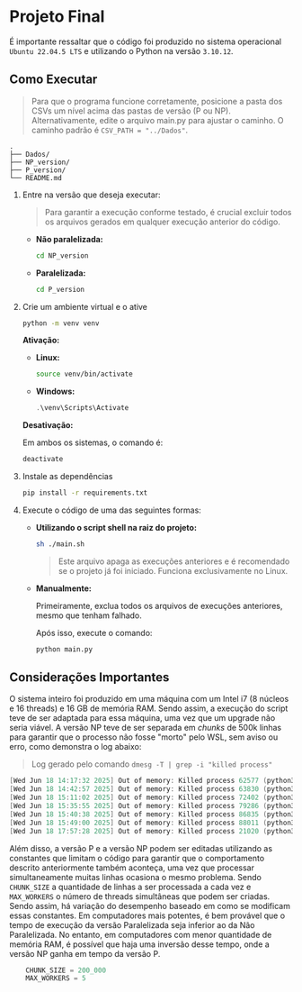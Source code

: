 # Projeto Final

É importante ressaltar que o código foi produzido no sistema operacional `Ubuntu 22.04.5 LTS` e utilizando o Python na versão `3.10.12`.

## Como Executar

> Para que o programa funcione corretamente, posicione a pasta dos CSVs um nível acima das pastas de versão (P ou NP). Alternativamente, edite o arquivo main.py para ajustar o caminho. O caminho padrão é `CSV_PATH = "../Dados"`.

```
.
├── Dados/
├── NP_version/
├── P_version/
└── README.md
```

1.  Entre na versão que deseja executar:

    > Para garantir a execução conforme testado, é crucial excluir todos os arquivos gerados em qualquer execução anterior do código.

    * **Não paralelizada:**

        ```bash
        cd NP_version
        ```

    * **Paralelizada:**

        ```bash
        cd P_version
        ```

2. Crie um ambiente virtual e o ative

    ```bash
    python -m venv venv
    ```

    **Ativação:**

    * **Linux:**

        ```bash
        source venv/bin/activate
        ```

    * **Windows:**

        ```powershell
        .\venv\Scripts\Activate
        ```

    **Desativação:**

    Em ambos os sistemas, o comando é:

    ```bash
    deactivate
    ```

3. Instale as dependências

    ```bash
    pip install -r requirements.txt
    ```

4. Execute o código de uma das seguintes formas:

    * **Utilizando o script shell na raiz do projeto:**

        ```bash
        sh ./main.sh
        ```

        > Este arquivo apaga as execuções anteriores e é recomendado se o projeto já foi iniciado. Funciona exclusivamente no Linux.

    * **Manualmente:**

        Primeiramente, exclua todos os arquivos de execuções anteriores, mesmo que tenham falhado.

        Após isso, execute o comando:

        ```bash
        python main.py
        ```

## Considerações Importantes

O sistema inteiro foi produzido em uma máquina com um Intel i7 (8 núcleos e 16 threads) e 16 GB de memória RAM. Sendo assim, a execução do script teve de ser adaptada para essa máquina, uma vez que um upgrade não seria viável. A versão NP teve de ser separada em *chunks* de 500k linhas para garantir que o processo não fosse "morto" pelo WSL, sem aviso ou erro, como demonstra o log abaixo:

> Log gerado pelo comando `dmesg -T | grep -i "killed process"`

```c
[Wed Jun 18 14:17:32 2025] Out of memory: Killed process 62577 (python3) total-vm:23256048kB, anon-rss:15389488kB, file-rss:0kB, shmem-rss:0kB, UID:1000 pgtables:35788kB oom_score_adj:0
[Wed Jun 18 14:42:57 2025] Out of memory: Killed process 63830 (python3) total-vm:24879652kB, anon-rss:15029124kB, file-rss:0kB, shmem-rss:0kB, UID:1000 pgtables:35792kB oom_score_adj:0
[Wed Jun 18 15:11:02 2025] Out of memory: Killed process 72402 (python3) total-vm:25088080kB, anon-rss:14991964kB, file-rss:0kB, shmem-rss:0kB, UID:1000 pgtables:35844kB oom_score_adj:0
[Wed Jun 18 15:35:55 2025] Out of memory: Killed process 79286 (python3) total-vm:25205804kB, anon-rss:15316344kB, file-rss:0kB, shmem-rss:0kB, UID:1000 pgtables:36300kB oom_score_adj:0
[Wed Jun 18 15:40:38 2025] Out of memory: Killed process 86835 (python3) total-vm:23181912kB, anon-rss:15351824kB, file-rss:0kB, shmem-rss:0kB, UID:1000 pgtables:35588kB oom_score_adj:0
[Wed Jun 18 15:49:00 2025] Out of memory: Killed process 88011 (python3) total-vm:22536708kB, anon-rss:15161740kB, file-rss:0kB, shmem-rss:0kB, UID:1000 pgtables:35132kB oom_score_adj:0
[Wed Jun 18 17:57:28 2025] Out of memory: Killed process 21020 (python3) total-vm:18339608kB, anon-rss:14874272kB, file-rss:0kB, shmem-rss:0kB, UID:1000 pgtables:34608kB oom_score_adj:0
```

Além disso, a versão P e a versão NP podem ser editadas utilizando as constantes que limitam o código para garantir que o comportamento descrito anteriormente também aconteça, uma vez que processar simultaneamente muitas linhas ocasiona o mesmo problema. Sendo `CHUNK_SIZE` a quantidade de linhas a ser processada a cada vez e `MAX_WORKERS` o número de threads simultâneas que podem ser criadas. Sendo assim, há variação do desempenho baseado em como se modificam essas constantes. Em computadores mais potentes, é bem provável que o tempo de execução da versão Paralelizada seja inferior ao da Não Paralelizada. No entanto, em computadores com menor quantidade de memória RAM, é possível que haja uma inversão desse tempo, onde a versão NP ganha em tempo da versão P.

```python
    CHUNK_SIZE = 200_000
    MAX_WORKERS = 5
```